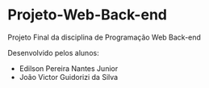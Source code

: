 # Projeto-Web-Back-end

Projeto Final da disciplina de Programação Web Back-end

Desenvolvido pelos alunos: 
  - Edilson Pereira Nantes Junior
  - João Victor Guidorizi da Silva
